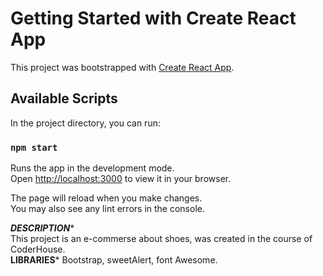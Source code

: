 # Getting Started with Create React App

This project was bootstrapped with [Create React App](https://github.com/facebook/create-react-app).

## Available Scripts

In the project directory, you can run:

### `npm start`

Runs the app in the development mode.\
Open [http://localhost:3000](http://localhost:3000) to view it in your browser.

The page will reload when you make changes.\
You may also see any lint errors in the console.

*******DESCRIPTION********                                                                                                        
This project is an e-commerse about shoes, was created in the course of CoderHouse.                                                                                                  
********LIBRARIES*********
Bootstrap, sweetAlert, font Awesome.

